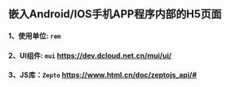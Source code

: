 ## 嵌入Android/IOS手机APP程序内部的H5页面

#### 1、使用单位: `rem`
#### 2、UI组件: `mui` https://dev.dcloud.net.cn/mui/ui/
#### 3、JS库：`Zepto` https://www.html.cn/doc/zeptojs_api/#